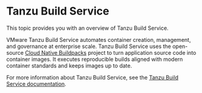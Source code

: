 # Tanzu Build Service

This topic provides you with an overview of Tanzu Build Service.

VMware Tanzu Build Service automates container creation, management, and governance at enterprise scale.
Tanzu Build Service uses the open-source [Cloud Native Buildpacks](https://buildpacks.io/)
project to turn application source code into container images.
It executes reproducible builds aligned with modern container standards and keeps images up to date.

For more information about Tanzu Build Service, see the
[Tanzu Build Service documentation](https://docs.vmware.com/en/VMware-Tanzu-Build-Service/index.html).
